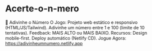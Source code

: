 # Acerte-o-n-mero
🔢 Adivinhe o Número O Jogo: Projeto web estático e responsivo (HTML/JS/Tailwind). Adivinhe um número entre 1 e 100 (limite de 10 tentativas). Feedback: MAIS ALTO ou MAIS BAIXO.  Recursos:  Design mobile-first.  Deploy automático (Netlify CD).  Jogue Agora: https://adivinheumnumero.netlify.app
